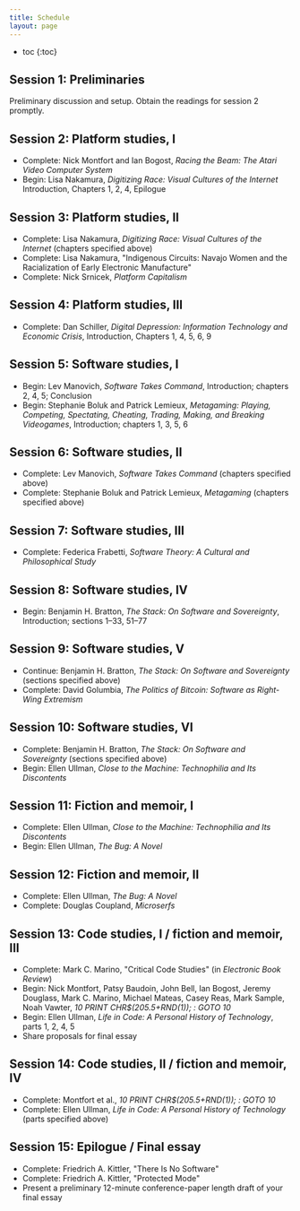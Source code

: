 ```yaml
---
title: Schedule
layout: page
---
```


* toc
{:toc}

## Session 1: Preliminaries

Preliminary discussion and setup. Obtain the readings for session 2 promptly.

## Session 2: Platform studies, I

- Complete: Nick Montfort and Ian Bogost, *Racing the Beam: The Atari Video Computer System*
- Begin: Lisa Nakamura, *Digitizing Race: Visual Cultures of the Internet* Introduction, Chapters 1, 2, 4, Epilogue

## Session 3: Platform studies, II

- Complete: Lisa Nakamura, *Digitizing Race: Visual Cultures of the Internet* (chapters specified above)
- Complete: Lisa Nakamura, "Indigenous Circuits: Navajo Women and the Racialization of Early Electronic Manufacture"
- Complete: Nick Srnicek, *Platform Capitalism*

## Session 4: Platform studies, III

- Complete: Dan Schiller, *Digital Depression: Information Technology and Economic Crisis*, Introduction, Chapters 1, 4, 5, 6, 9

## Session 5: Software studies, I

- Begin: Lev Manovich, *Software Takes Command*, Introduction; chapters 2, 4, 5; Conclusion
- Begin: Stephanie Boluk and Patrick Lemieux, *Metagaming: Playing, Competing, Spectating, Cheating, Trading, Making, and Breaking Videogames*, Introduction; chapters 1, 3, 5, 6

## Session 6: Software studies, II

- Complete: Lev Manovich, *Software Takes Command* (chapters specified above)
- Complete: Stephanie Boluk and Patrick Lemieux, *Metagaming* (chapters specified above)

## Session 7: Software studies, III

- Complete: Federica Frabetti, *Software Theory: A Cultural and Philosophical Study*

## Session 8: Software studies, IV

- Begin: Benjamin H. Bratton, *The Stack: On Software and Sovereignty*, Introduction; sections 1–33, 51–77

## Session 9: Software studies, V

- Continue: Benjamin H. Bratton, *The Stack: On Software and Sovereignty* (sections specified above)
- Complete: David Golumbia, *The Politics of Bitcoin: Software as Right-Wing Extremism*

## Session 10: Software studies, VI

- Complete: Benjamin H. Bratton, *The Stack: On Software and Sovereignty* (sections specified above)
- Begin: Ellen Ullman, *Close to the Machine: Technophilia and Its Discontents*

## Session 11: Fiction and memoir, I

- Complete: Ellen Ullman, *Close to the Machine: Technophilia and Its Discontents*
- Begin: Ellen Ullman, *The Bug: A Novel*

## Session 12: Fiction and memoir, II

- Complete: Ellen Ullman, *The Bug: A Novel*
- Complete: Douglas Coupland, *Microserfs*

## Session 13: Code studies, I / fiction and memoir, III

- Complete: Mark C. Marino, "Critical Code Studies" (in *Electronic Book Review*)
- Begin: Nick Montfort, Patsy Baudoin, John Bell, Ian Bogost, Jeremy Douglass, Mark C. Marino, Michael Mateas, Casey Reas, Mark Sample, Noah Vawter, *10 PRINT CHR$(205.5+RND(1)); : GOTO 10*
- Begin: Ellen Ullman, *Life in Code: A Personal History of Technology*, parts 1, 2, 4, 5
- Share proposals for final essay

## Session 14: Code studies, II / fiction and memoir, IV

- Complete: Montfort et al., *10 PRINT CHR$(205.5+RND(1)); : GOTO 10*
- Complete: Ellen Ullman, *Life in Code: A Personal History of Technology* (parts specified above)

## Session 15: Epilogue / Final essay

- Complete: Friedrich A. Kittler, "There Is No Software"
- Complete: Friedrich A. Kittler, "Protected Mode"
- Present a preliminary 12-minute conference-paper length draft of your final essay
